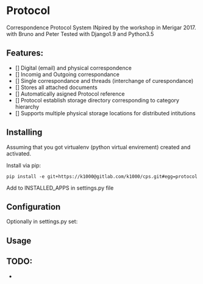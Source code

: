 Protocol
========

Correspondence Protocol System
INpired by the workshop in Merigar 2017. with Bruno and Peter 
Tested with Django1.9 and Python3.5

Features:
---------

* [] Digital (email) and physical correspondence
* [] Incomig and Outgoing correspondance
* [] Single correspondance and threads (interchange of curespondance)
* [] Stores all attached documents
* [] Automatically asigned Protocol reference
* [] Protocol establish storage directory corresponding to category hierarchy
* [] Supports multiple physical storage locations for distributed intitutions

Installing
----------
Assuming that you got virtualenv (python virtual envirement) created and activated.

Install via pip:

    pip install -e git+https://k1000@gitlab.com/k1000/cps.git#egg=protocol
    
Add to INSTALLED_APPS in settings.py file

Configuration
-------------
Optionally in settings.py set:


Usage
-----


TODO:
-----

* 
